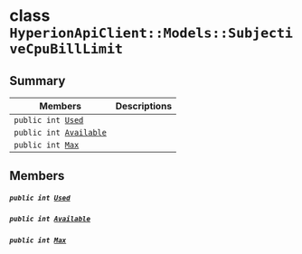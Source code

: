 # class `HyperionApiClient::Models::SubjectiveCpuBillLimit` 

## Summary

 Members                                | Descriptions                                
----------------------------------------|---------------------------------------------
`public int `[`Used`](#class_hyperion_api_client_1_1_models_1_1_subjective_cpu_bill_limit_1ad431db80eec1fd252e52e4168511a052) | 
`public int `[`Available`](#class_hyperion_api_client_1_1_models_1_1_subjective_cpu_bill_limit_1a033a627d8d1544cc5c4bf22a3f69fdeb) | 
`public int `[`Max`](#class_hyperion_api_client_1_1_models_1_1_subjective_cpu_bill_limit_1a2c6a422f799e2d05c6c0df52afc04796) | 

## Members

##### `public int `[`Used`](#class_hyperion_api_client_1_1_models_1_1_subjective_cpu_bill_limit_1ad431db80eec1fd252e52e4168511a052) 

##### `public int `[`Available`](#class_hyperion_api_client_1_1_models_1_1_subjective_cpu_bill_limit_1a033a627d8d1544cc5c4bf22a3f69fdeb) 

##### `public int `[`Max`](#class_hyperion_api_client_1_1_models_1_1_subjective_cpu_bill_limit_1a2c6a422f799e2d05c6c0df52afc04796) 


